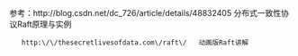 参考：http:\/\/blog.csdn.net\/dc\_726\/article\/details\/48832405  分布式一致性协议Raft原理与实例

       http:\/\/thesecretlivesofdata.com\/raft\/   动画版Raft讲解 

